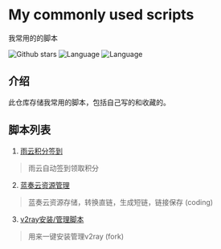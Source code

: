 # My commonly used scripts 
我常用的的脚本

![Github stars](https://img.shields.io/github/stars/tianluanchen/scripts.svg)
![Language](https://img.shields.io/badge/lang-python-blue)
![Language](https://img.shields.io/badge/lang-shell-brightgreen)

## 介绍
此仓库存储我常用的脚本，包括自己写的和收藏的。
## 脚本列表
1. [雨云积分签到](https://github.com/tianluanchen/scripts/blob/main/1/)
> 雨云自动签到领取积分
2. [蓝奏云资源管理 ](https://github.com/tianluanchen/scripts/tree/main/2)
> 蓝奏云资源存储，转换直链，生成短链，链接保存 (coding)
3. [v2ray安装/管理脚本 ](https://github.com/tianluanchen/scripts/tree/main/3)
> 用来一键安装管理v2ray (fork)
